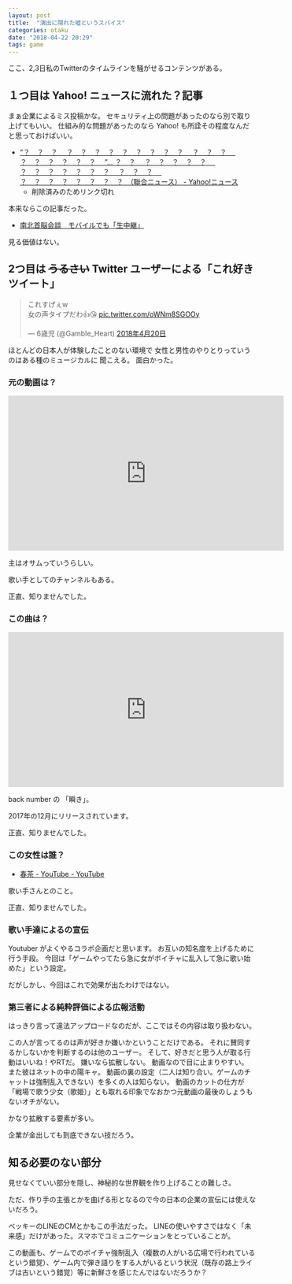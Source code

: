 ```yaml
---
layout: post
title:  "演出に隠れた嘘というスパイス"
categories: otaku
date: "2018-04-22 20:29"
tags: game
---
```


ここ、2,3日私のTwitterのタイムラインを騒がせるコンテンツがある。

## １つ目は Yahoo! ニュースに流れた？記事

まぁ企業によるミス投稿かな。
セキュリティ上の問題があったのなら別で取り上げてもいい。
仕組み的な問題があったのなら Yahoo! も所詮その程度なんだと思っておけばいい。

- [”？　？　？　 ？　？　？　？　？　？　？　？　？　 ？　？　？　 ？　？　？　？　？　？　 ”... ？　？　 ？　？　？　？　？　 ？　？　？　？　？　？　？　 ？　？　？　 ？　？　？　？　？　？　？　？　（聯合ニュース） - Yahoo!ニュース]( https://headlines.yahoo.co.jp/hl?a=20180422-00000028-yonh-kr)
  - 削除済みのためリンク切れ

本来ならこの記事だった。

- [南北首脳会談　モバイルでも「生中継」](http://japanese.yonhapnews.co.kr/headline/2018/04/22/0200000000AJP20180422000600882.HTML)

見る価値はない。

## 2つ目は ~~うるさい~~ Twitter ユーザーによる「これ好きツイート」

<blockquote class="twitter-tweet" data-lang="ja"><p lang="ja" dir="ltr">これすげぇw<br>女の声タイプだわ👍😘 <a href="https://t.co/oWNm8SGOOy">pic.twitter.com/oWNm8SGOOy</a></p>&mdash; 6歳児 (@GambIe_Heart) <a href="https://twitter.com/GambIe_Heart/status/987299589194567682?ref_src=twsrc%5Etfw">2018年4月20日</a></blockquote>
<script async src="https://platform.twitter.com/widgets.js" charset="utf-8"></script>

ほとんどの日本人が体験したことのない環境で
女性と男性のやりとりっていうのはある種のミュージカルに
聞こえる。
面白かった。

### 元の動画は？

<iframe width="560" height="315" src="https://www.youtube.com/embed/rVAsOQ4vrzk" frameborder="0" allow="autoplay; encrypted-media" allowfullscreen></iframe>

主はオサムっていうらしい。

歌い手としてのチャンネルもある。

正直、知りませんでした。

### この曲は？

<iframe width="560" height="315" src="https://www.youtube.com/embed/s-O_JV8j8wc" frameborder="0" allow="autoplay; encrypted-media" allowfullscreen></iframe>

back number の 「瞬き」。

2017年の12月にリリースされています。

正直、知りませんでした。

### この女性は誰？

- [春茶 \- YouTube \- YouTube](https://www.youtube.com/channel/UChNxH3wxiElBSAdAyMfNhJQ/about)

歌い手さんとのこと。

正直、知りませんでした。

### 歌い手達によるの宣伝

Youtuber がよくやるコラボ企画だと思います。
お互いの知名度を上げるために行う手段。
今回は「ゲームやってたら急に女がボイチャに乱入して急に歌い始めた」という設定。

だがしかし、今回はこれで効果が出たわけではない。

### 第三者による純粋評価による広報活動

はっきり言って違法アップロードなのだが、ここではその内容は取り扱わない。

この人が言ってるのは声が好きか嫌いかということだけである。
それに賛同するかしないかを判断するのは他のユーザー。
そして、好きだと思う人が取る行動はいいね！やRTだ。
嫌いなら拡散しない。
動画なので目に止まりやすい。
また彼はネットの中の陽キャ。
動画の裏の設定（二人は知り合い。ゲームのチャットは強制乱入できない）を多くの人は知らない。
動画のカットの仕方が「戦場で歌う少女（歌姫）」とも取れる印象でなおかつ元動画の最後のしょうもないオチがない。

かなり拡散する要素が多い。

企業が金出しても到底できない技だろう。

## 知る必要のない部分

見せなくていい部分を隠し、神秘的な世界観を作り上げることの難しさ。

ただ、作り手の主張とかを曲げる形となるので今の日本の企業の宣伝には使えないだろう。

ベッキーのLINEのCMとかもこの手法だった。
LINEの使いやすさではなく「未来感」だけがあった。スマホでコミュニケーションをとっていることが。

この動画も、ゲームでのボイチャ強制乱入（複数の人がいる広場で行われているという錯覚）、ゲーム内で弾き語りをする人がいるという状況（既存の路上ライブは古いという錯覚）等に新鮮さを感じたんではないだろうか？
